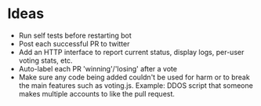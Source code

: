 # Ideas

 - Run self tests before restarting bot
 - Post each successful PR to twitter
 - Add an HTTP interface to report current status, display logs, per-user voting stats, etc.
 - Auto-label each PR 'winning'/'losing' after a vote
 - Make sure any code being added couldn't be used for harm or to break the main features such as voting.js. Example: DDOS script that someone makes multiple accounts to like the pull request.
